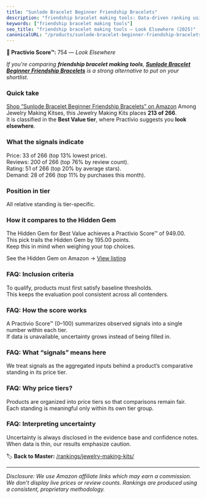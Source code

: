 ```yaml
---
title: "Sunlode Bracelet Beginner Friendship Bracelets"
description: "friendship bracelet making tools: Data-driven ranking using the Practivio Score™. Positioned by quality, value, demand, findability, momentum."
keywords: ["friendship bracelet making tools"]
seo_title: "friendship bracelet making tools — Look Elsewhere (2025)"
canonicalURL: "/products/sunlode-bracelet-beginner-friendship-bracelets-B0F1MR8KQV/"
---
```


**🚫 Practivio Score™:** 754 — _Look Elsewhere_


*If you're comparing **friendship bracelet making tools**, **[Sunlode Bracelet Beginner Friendship Bracelets](https://www.amazon.com/dp/B0F1MR8KQV?tag=practivio-20)** is a strong alternative to put on your shortlist.*
### Quick take
[Shop “Sunlode Bracelet Beginner Friendship Bracelets” on Amazon](https://www.amazon.com/dp/B0F1MR8KQV?tag=practivio-20)
Among Jewelry Making Kitses, this Jewelry Making Kits places **213 of 266**.  
It is classified in the **Best Value tier**, where Practivio suggests you **look elsewhere**.

### What the signals indicate
Price: 33 of 266 (top 13% lowest price).  
Reviews: 200 of 266 (top 76% by review count).  
Rating: 51 of 266 (top 20% by average stars).  
Demand: 28 of 266 (top 11% by purchases this month).

### Position in tier
All relative standing is tier-specific.

### How it compares to the Hidden Gem
The Hidden Gem for Best Value achieves a Practivio Score™ of 949.00.  
This pick trails the Hidden Gem by 195.00 points.  
Keep this in mind when weighing your top choices.  

See the Hidden Gem on Amazon → [View listing](https://www.amazon.com/dp/B07DMMBY85?tag=practivio-20)

### FAQ: Inclusion criteria
To qualify, products must first satisfy baseline thresholds.  
This keeps the evaluation pool consistent across all contenders.

### FAQ: How the score works
A Practivio Score™ (0–100) summarizes observed signals into a single number within each tier.  
If data is unavailable, uncertainty grows instead of being filled in.

### FAQ: What “signals” means here
We treat signals as the aggregated inputs behind a product’s comparative standing in its price tier.

### FAQ: Why price tiers?
Products are organized into price tiers so that comparisons remain fair.  
Each standing is meaningful only within its own tier group.

### FAQ: Interpreting uncertainty
Uncertainty is always disclosed in the evidence base and confidence notes.  
When data is thin, our results emphasize caution.


🏷️ **Back to Master:** [/rankings/jewelry-making-kits/](/rankings/jewelry-making-kits/)

---
_Disclosure: We use Amazon affiliate links which may earn a commission. We don’t display live prices or review counts. Rankings are produced using a consistent, proprietary methodology._
